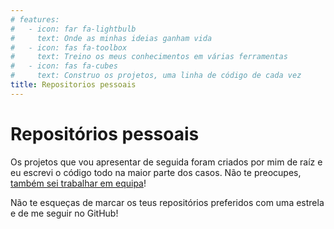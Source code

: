 ```yaml
---
# features:
#   - icon: far fa-lightbulb
#     text: Onde as minhas ideias ganham vida
#   - icon: fas fa-toolbox
#     text: Treino os meus conhecimentos em várias ferramentas
#   - icon: fas fa-cubes
#     text: Construo os projetos, uma linha de código de cada vez
title: Repositorios pessoais
---
```


# Repositórios pessoais <i class="fas fa-medal"></i>

Os projetos que vou apresentar de seguida foram criados por mim de raíz e eu escrevi o código todo na maior parte dos casos. Não te preocupes, [também sei trabalhar em equipa][tw]!

Não te esqueças de marcar os teus repositórios preferidos com uma estrela e de me seguir no GitHub!

[tw]: #contribuicoes
